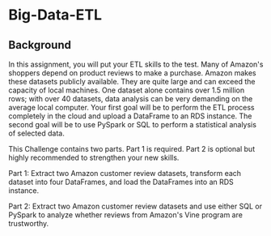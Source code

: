 # Big-Data-ETL

## Background

In this assignment, you will put your ETL skills to the test. Many of Amazon's shoppers depend on product reviews to make a purchase. Amazon makes these datasets publicly available. They are quite large and can exceed the capacity of local machines. One dataset alone contains over 1.5 million rows; with over 40 datasets, data analysis can be very demanding on the average local computer. Your first goal will be to perform the ETL process completely in the cloud and upload a DataFrame to an RDS instance. The second goal will be to use PySpark or SQL to perform a statistical analysis of selected data.

This Challenge contains two parts. Part 1 is required. Part 2 is optional but highly recommended to strengthen your new skills.


Part 1: Extract two Amazon customer review datasets, transform each dataset into four DataFrames, and load the DataFrames into an RDS instance.


Part 2: Extract two Amazon customer review datasets and use either SQL or PySpark to analyze whether reviews from Amazon's Vine program are trustworthy.
